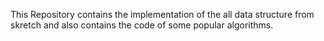 This Repository contains the implementation of the all data structure from skretch and also contains the code of some popular algorithms.